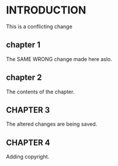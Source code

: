 # INTRODUCTION

This is a conflicting change

## chapter 1
The SAME WRONG change made here aslo.

## chapter 2
The contents of the chapter.

## CHAPTER 3
The altered changes are being saved.

## CHAPTER 4
Adding copyright. 
